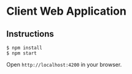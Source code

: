 # Client Web Application

## Instructions

```
$ npm install
$ npm start
```

Open `http://localhost:4200` in your browser.
